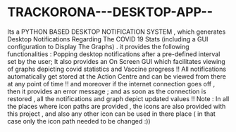 # TRACKORONA---DESKTOP-APP--
Its a PYTHON BASED DESKTOP NOTIFICATION SYSTEM , which generates Desktop Notifications Regarding The COVID 19 Stats
(including a GUI configuration to Display The Graphs) . it provides the following functionalities : Popping desktop 
notifications after a pre-defined interval set by the user; It also provides an On Screen GUI which facilitates viewing
of graphs depicting covid statistics and Vaccine progress !! All notifications automatically get stored at the Action
Centre and can be viewed from there at any point of time !! and moreover if the internet connection goes off , then it 
provides an error message ; and as soon as the connection is restored , all the notifications and graph depict updated
values !! Note : In all the places where icon paths are provided , the icons are also provided with this project , and 
also any other icon can be used in there place ( in that case only the icon path needed to be changed :))
